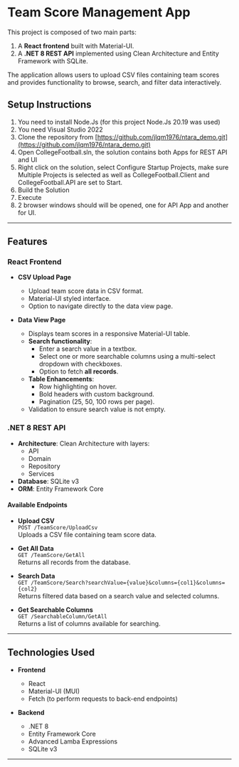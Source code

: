 # Team Score Management App

This project is composed of two main parts:
1. A **React frontend** built with Material-UI.
2. A **.NET 8 REST API** implemented using Clean Architecture and Entity Framework with SQLite.

The application allows users to upload CSV files containing team scores and provides functionality to browse, search, and filter data interactively.

## Setup Instructions

1. You need to install Node.Js (for this project Node.Js 20.19 was used)
2. You need Visual Studio 2022
3. Clone the repository from [https://github.com/jlqm1976/ntara_demo.git](https://github.com/jlqm1976/ntara_demo.git)
4. Open CollegeFootball.sln, the solution contains both Apps for REST API and UI
5. Right click on the solution, select Configure Startup Projects, make sure Multiple Projects is selected as well as CollegeFootball.Client and CollegeFootball.API are set to Start.
6. Build the Solution
7. Execute
8. 2 browser windows should will be opened, one for API App and another for UI.

---

## Features

### React Frontend
- **CSV Upload Page**
  - Upload team score data in CSV format.
  - Material-UI styled interface.
  - Option to navigate directly to the data view page.

- **Data View Page**
  - Displays team scores in a responsive Material-UI table.
  - **Search functionality**:
    - Enter a search value in a textbox.
    - Select one or more searchable columns using a multi-select dropdown with checkboxes.
    - Option to fetch **all records**.
  - **Table Enhancements**:
    - Row highlighting on hover.
    - Bold headers with custom background.
    - Pagination (25, 50, 100 rows per page).
  - Validation to ensure search value is not empty.

### .NET 8 REST API
- **Architecture**: Clean Architecture with layers:
  - API
  - Domain
  - Repository
  - Services
- **Database**: SQLite v3
- **ORM**: Entity Framework Core

#### Available Endpoints
- **Upload CSV**  
  `POST /TeamScore/UploadCsv`  
  Uploads a CSV file containing team score data.  

- **Get All Data**  
  `GET /TeamScore/GetAll`  
  Returns all records from the database.  

- **Search Data**  
  `GET /TeamScore/Search?searchValue={value}&columns={col1}&columns={col2}`  
  Returns filtered data based on a search value and selected columns.  

- **Get Searchable Columns**  
  `GET /SearchableColumn/GetAll`  
  Returns a list of columns available for searching.  

---

## Technologies Used

- **Frontend**
  - React
  - Material-UI (MUI)
  - Fetch (to perform requests to back-end endpoints)

- **Backend**
  - .NET 8
  - Entity Framework Core
  - Advanced Lamba Expressions
  - SQLite v3

---

